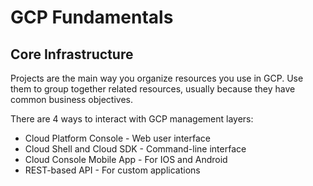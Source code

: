 # GCP Fundamentals

## Core Infrastructure

Projects are the main way you organize resources you use in GCP. Use them to group together related resources, usually because they have common business objectives.

There are 4 ways to interact with GCP management layers:
* Cloud Platform Console - Web user interface
* Cloud Shell and Cloud SDK - Command-line interface
* Cloud Console Mobile App - For IOS and Android
* REST-based API - For custom applications
